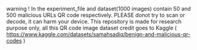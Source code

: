 warning !
In the experiment_file and dataset(1000 images) contain 50 and 500 malicious URLs QR code respectively. PLEASE donot try to scan or decode, it can harm your device. This repository is made for research purpose only, 
all this QR code image dataset credit goes to Kaggle ( https://www.kaggle.com/datasets/samahsadiq/benign-and-malicious-qr-codes )
